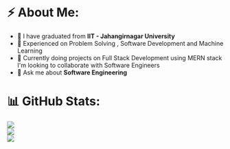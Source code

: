 # ⚡ About Me:
- 🔭 I have graduated from **IIT - Jahangirnagar University**
- 🔭 Experienced on Problem Solving , Software Development and Machine Learning  
- 🌱 Currently doing projects on Full Stack Development using MERN stack<br>I'm looking to collaborate with Software Engineers <br>
- 💬 Ask me about **Software Engineering**

# 📊 GitHub Stats:
![](https://github-readme-stats.vercel.app/api?username=mMaruf1998&theme=default_repocard&hide_border=false&include_all_commits=false&count_private=true)<br/>
![](https://github-readme-streak-stats.herokuapp.com/?user=mMaruf1998&theme=default_repocard&hide_border=false)<br/>
![](https://github-readme-stats.vercel.app/api/top-langs/?username=mMaruf1998&theme=default_repocard&hide_border=false&include_all_commits=false&count_private=true&layout=compact)

